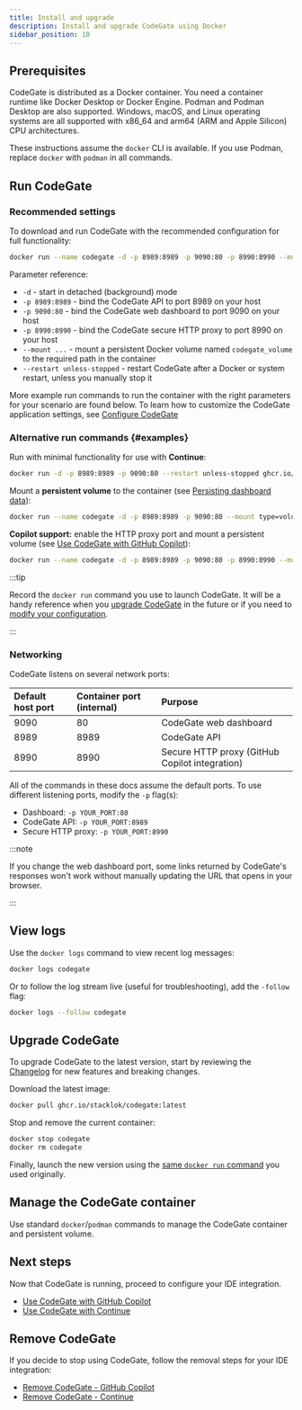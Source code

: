 ```yaml
---
title: Install and upgrade
description: Install and upgrade CodeGate using Docker
sidebar_position: 10
---
```


## Prerequisites

CodeGate is distributed as a Docker container. You need a container runtime like
Docker Desktop or Docker Engine. Podman and Podman Desktop are also supported.
Windows, macOS, and Linux operating systems are all supported with x86_64 and
arm64 (ARM and Apple Silicon) CPU architectures.

These instructions assume the `docker` CLI is available. If you use Podman,
replace `docker` with `podman` in all commands.

## Run CodeGate

### Recommended settings

To download and run CodeGate with the recommended configuration for full
functionality:

```bash
docker run --name codegate -d -p 8989:8989 -p 9090:80 -p 8990:8990 --mount type=volume,src=codegate_volume,dst=/app/codegate_volume --restart unless-stopped ghcr.io/stacklok/codegate:latest
```

Parameter reference:

- `-d` - start in detached (background) mode
- `-p 8989:8989` - bind the CodeGate API to port 8989 on your host
- `-p 9090:80` - bind the CodeGate web dashboard to port 9090 on your host
- `-p 8990:8990` - bind the CodeGate secure HTTP proxy to port 8990 on your host
- `--mount ...` - mount a persistent Docker volume named `codegate_volume` to
  the required path in the container
- `--restart unless-stopped` - restart CodeGate after a Docker or system
  restart, unless you manually stop it

More example run commands to run the container with the right parameters for
your scenario are found below. To learn how to customize the CodeGate
application settings, see [Configure CodeGate](./configure.md)

### Alternative run commands {#examples}

Run with minimal functionality for use with **Continue**:

```bash
docker run -d -p 8989:8989 -p 9090:80 --restart unless-stopped ghcr.io/stacklok/codegate:latest
```

Mount a **persistent volume** to the container (see
[Persisting dashboard data](./dashboard.md#persisting-dashboard-data)):

```bash
docker run --name codegate -d -p 8989:8989 -p 9090:80 --mount type=volume,src=codegate_volume,dst=/app/codegate_volume --restart unless-stopped ghcr.io/stacklok/codegate:latest
```

**Copilot support:** enable the HTTP proxy port and mount a persistent volume
(see [Use CodeGate with GitHub Copilot](./use-with-copilot.mdx)):

```bash
docker run --name codegate -d -p 8989:8989 -p 9090:80 -p 8990:8990 --mount type=volume,src=codegate_volume,dst=/app/codegate_volume --restart unless-stopped ghcr.io/stacklok/codegate:latest
```

:::tip

Record the `docker run` command you use to launch CodeGate. It will be a handy
reference when you [upgrade CodeGate](#upgrade-codegate) in the future or if you
need to [modify your configuration](./configure.md).

:::

### Networking

CodeGate listens on several network ports:

| Default host port | Container port (internal) | Purpose                                        |
| :---------------- | :------------------------ | :--------------------------------------------- |
| 9090              | 80                        | CodeGate web dashboard                         |
| 8989              | 8989                      | CodeGate API                                   |
| 8990              | 8990                      | Secure HTTP proxy (GitHub Copilot integration) |

All of the commands in these docs assume the default ports. To use different
listening ports, modify the `-p` flag(s):

- Dashboard: `-p YOUR_PORT:80`
- CodeGate API: `-p YOUR_PORT:8989`
- Secure HTTP proxy: `-p YOUR_PORT:8990`

:::note

If you change the web dashboard port, some links returned by CodeGate's
responses won't work without manually updating the URL that opens in your
browser.

:::

## View logs

Use the `docker logs` command to view recent log messages:

```bash
docker logs codegate
```

Or to follow the log stream live (useful for troubleshooting), add the `-follow`
flag:

```bash
docker logs --follow codegate
```

## Upgrade CodeGate

To upgrade CodeGate to the latest version, start by reviewing the
[Changelog](../about/changelog.md) for new features and breaking changes.

Download the latest image:

```bash
docker pull ghcr.io/stacklok/codegate:latest
```

Stop and remove the current container:

```bash
docker stop codegate
docker rm codegate
```

Finally, launch the new version using the
[same `docker run` command](#recommended-settings) you used originally.

## Manage the CodeGate container

Use standard `docker`/`podman` commands to manage the CodeGate container and
persistent volume.

## Next steps

Now that CodeGate is running, proceed to configure your IDE integration.

- [Use CodeGate with GitHub Copilot](./use-with-copilot.mdx)
- [Use CodeGate with Continue](./use-with-continue.mdx)

## Remove CodeGate

If you decide to stop using CodeGate, follow the removal steps for your IDE
integration:

- [Remove CodeGate - GitHub Copilot](./use-with-copilot.mdx#remove-codegate)
- [Remove CodeGate - Continue](./use-with-continue.mdx#remove-codegate)
